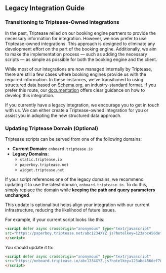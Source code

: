 ## Legacy Integration Guide

### Transitioning to Triptease-Owned Integrations

In the past, Triptease relied on our booking engine partners to provide the necessary information for integration. However, we now prefer to use Triptease-owned integrations. This approach is designed to eliminate any development effort on the part of the booking engine. Additionally, we aim to make the implementation process — such as adding the necessary scripts — as simple as possible for both the booking engine and the client.

While most of our integrations are now managed internally by Triptease, there are still a few cases where booking engines provide us with the required information. In these instances, we’ve transitioned to using structured data based on [Schema.org](https://schema.org/), an industry-standard format. If you prefer this route, our [documentation](https://docs.triptease.io/structured-data) offers clear guidance on how to develop this integration.

If you currently have a legacy integration, we encourage you to get in touch with us. We can either create a Triptease-owned integration for you or assist you in adopting the new structured data approach.

### Updating Triptease Domain (Optional)

Triptease scripts can be served from one of the following domains:

- **Current Domain:** `onboard.triptease.io`
- **Legacy Domains:**
    - `static.triptease.io`
    - `paperboy.triptease.net`
    - `widget.triptease.net`

If your script references one of the legacy domains, we recommend updating it to use the latest domain, `onboard.triptease.io`. To do this, simply replace the domain while **keeping the path and query parameters unchanged**.

This update is optional but helps align your integration with our current infrastructure, reducing the likelihood of future issues.

For example, if your current script looks like this:

```html
<script defer async crossorigin="anonymous" type="text/javascript"
src="https://paperboy.triptease.net/abc1234XYZ.js?hotelkey=123abc456def789ghi012jkl345mno678pqrs">
</script>
```

You should update it to:

```html
<script defer async crossorigin="anonymous" type="text/javascript"
src="https://onboard.triptease.io/abc1234XYZ.js?hotelkey=123abc456def789ghi012jkl345mno678pqrs">
</script>
```



